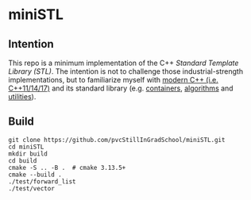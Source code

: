 # miniSTL

## Intention
This repo is a minimum implementation of the C++ *Standard Template Library (STL)*.
The intention is not to challenge those industrial-strength implementations, but to familiarize myself with [modern C++ (i.e. C++11/14/17)](https://en.cppreference.com/w/cpp/compiler_support) and its standard library (e.g. [containers](https://en.cppreference.com/w/cpp/container), [algorithms](https://en.cppreference.com/w/cpp/algorithm) and [utilities](https://en.cppreference.com/w/cpp/utility#General-purpose_utilities)).

## Build
```shell
git clone https://github.com/pvcStillInGradSchool/miniSTL.git
cd miniSTL
mkdir build
cd build
cmake -S .. -B .  # cmake 3.13.5+
cmake --build .
./test/forward_list
./test/vector
```
